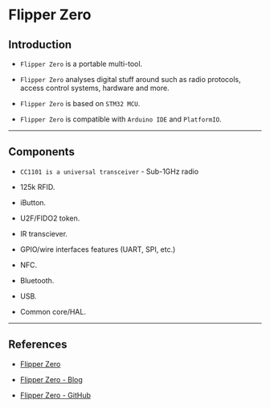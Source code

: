 # Flipper Zero

## Introduction

* `Flipper Zero` is a portable multi-tool. 

* `Flipper Zero` analyses digital stuff around such as radio protocols, access control systems, hardware and more. 

* `Flipper Zero` is based on `STM32 MCU`.

* `Flipper Zero` is compatible with `Arduino IDE` and `PlatformIO`.

---

## Components

* `CC1101 is a universal transceiver` - Sub-1GHz radio

* 125k RFID.

* iButton.

* U2F/FIDO2 token.

* IR transciever.

* GPIO/wire interfaces features (UART, SPI, etc.)

* NFC.

* Bluetooth.

* USB.

* Common core/HAL.

---

## References

* [Flipper Zero](https://flipperzero.one/)

* [Flipper Zero - Blog](https://blog.flipperzero.one/?action=signin&success=false)

* [Flipper Zero - GitHub](https://github.com/Flipper-Zero)

